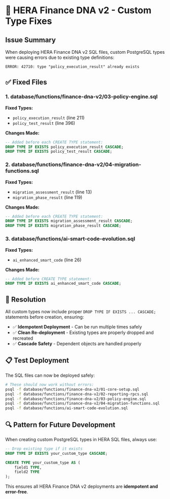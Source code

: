 # 🔧 HERA Finance DNA v2 - Custom Type Fixes

## Issue Summary
When deploying HERA Finance DNA v2 SQL files, custom PostgreSQL types were causing errors due to existing type definitions:

```
ERROR: 42710: type "policy_execution_result" already exists
```

## ✅ Fixed Files

### 1. **database/functions/finance-dna-v2/03-policy-engine.sql**
**Fixed Types:**
- `policy_execution_result` (line 211)
- `policy_test_result` (line 396)

**Changes Made:**
```sql
-- Added before each CREATE TYPE statement:
DROP TYPE IF EXISTS policy_execution_result CASCADE;
DROP TYPE IF EXISTS policy_test_result CASCADE;
```

### 2. **database/functions/finance-dna-v2/04-migration-functions.sql**
**Fixed Types:**
- `migration_assessment_result` (line 13)
- `migration_phase_result` (line 119)

**Changes Made:**
```sql
-- Added before each CREATE TYPE statement:
DROP TYPE IF EXISTS migration_assessment_result CASCADE;
DROP TYPE IF EXISTS migration_phase_result CASCADE;
```

### 3. **database/functions/ai-smart-code-evolution.sql**
**Fixed Types:**
- `ai_enhanced_smart_code` (line 26)

**Changes Made:**
```sql
-- Added before CREATE TYPE statement:
DROP TYPE IF EXISTS ai_enhanced_smart_code CASCADE;
```

## 🚀 Resolution
All custom types now include proper `DROP TYPE IF EXISTS ... CASCADE;` statements before creation, ensuring:

- ✅ **Idempotent Deployment** - Can be run multiple times safely
- ✅ **Clean Re-deployment** - Existing types are properly dropped and recreated
- ✅ **Cascade Safety** - Dependent objects are handled properly

## 📋 Test Deployment
The SQL files can now be deployed safely:

```bash
# These should now work without errors:
psql -f database/functions/finance-dna-v2/01-core-setup.sql
psql -f database/functions/finance-dna-v2/02-reporting-rpcs.sql
psql -f database/functions/finance-dna-v2/03-policy-engine.sql
psql -f database/functions/finance-dna-v2/04-migration-functions.sql
psql -f database/functions/ai-smart-code-evolution.sql
```

## 🔍 Pattern for Future Development
When creating custom PostgreSQL types in HERA SQL files, always use:

```sql
-- Drop existing type if it exists
DROP TYPE IF EXISTS your_custom_type CASCADE;

CREATE TYPE your_custom_type AS (
    field1 TYPE,
    field2 TYPE
);
```

This ensures all HERA Finance DNA v2 deployments are **idempotent and error-free**.